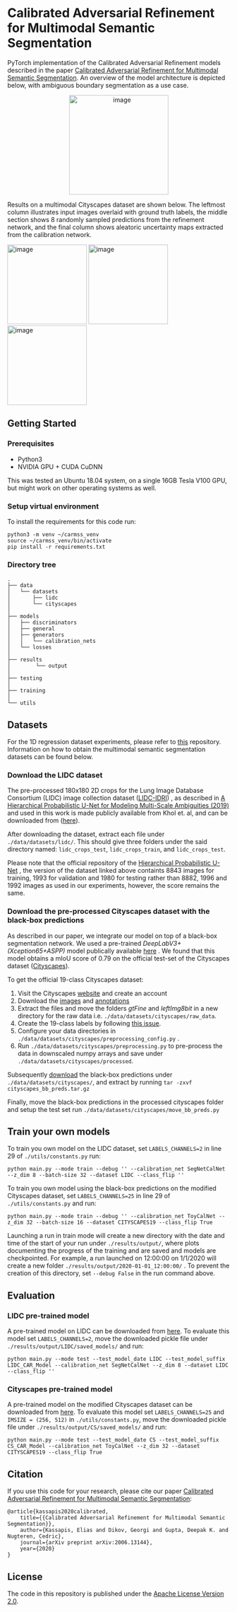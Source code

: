 # Calibrated Adversarial Refinement for Multimodal Semantic Segmentation

PyTorch implementation of the Calibrated Adversarial Refinement models described in the paper <a href="https://arxiv.org/pdf/2006.13144.pdf"> Calibrated Adversarial Refinement for Multimodal Semantic Segmentation</a>. An overview of the model architecture is depicted below, with ambiguous boundary segmentation 
as a use case.

<p align="center">
 <img src="images/model_overview.jpg" height="225" alt="image"/>
</p>
 
Results on a multimodal Cityscapes dataset are shown below. The leftmost column illustrates input images overlaid with ground truth labels, the middle section shows 8 randomly sampled predictions from the refinement network, and the final column shows aleatoric uncertainty maps extracted from the calibration network.

<img src="images/overlaid_labels.jpg" height="180" alt="image"/> <img src="images/samples.jpg" height="180" alt="image"/> <img src="images/aleatoric.jpg" height="180" alt="image"/>

## Getting Started

### Prerequisites
* Python3
* NVIDIA GPU + CUDA CuDNN


This was tested an Ubuntu 18.04 system, on a single 16GB Tesla V100 GPU, but might work on other operating systems as well.

### Setup virtual environment
To install the requirements for this code run:
```
python3 -m venv ~/carmss_venv
source ~/carmss_venv/bin/activate
pip install -r requirements.txt
```

### Directory tree
```
.
├── data
│   └── datasets
│       ├── lidc
│       └── cityscapes
│ 
├── models
│   ├── discriminators
│   ├── general
│   ├── generators
│   │   └── calibration_nets
│   └── losses
│        
├── results
│        └── output
│        
├── testing
│        
├── training
│        
└── utils
```

## Datasets

For the 1D regression dataset experiments, please refer to 
[this](https://github.com/gdikov/calibrated-adversarial-learning)
repository. Information on how to obtain the multimodal semantic segmentation datasets can be found below.

### Download the LIDC dataset

The pre-processed 180x180 2D crops for the Lung Image Database Consortium (LIDC) image collection dataset 
([LIDC-IDRI](https://wiki.cancerimagingarchive.net/display/Public/LIDC-IDRI))
, as described in 
[A Hierarchical Probabilistic U-Net for Modeling
Multi-Scale Ambiguities (2019)](https://arxiv.org/abs/1905.13077) and used in this work is made publicly available from Khol et. al, and can be downloaded from 
([here](https://console.cloud.google.com/storage/browser/hpunet-data/lidc_crops/)).

After downloading the dataset, extract each file under `./data/datasets/lidc/`. This should give three folders under the said directory named: `lidc_crops_test`, `lidc_crops_train`, and `lidc_crops_test`.

Please note that the official repository of the 
[Hierarchical Probabilistic U-Net](https://github.com/deepmind/deepmind-research/tree/master/hierarchical_probabilistic_unet)
, the version of the dataset linked above containts 8843 images for training, 1993 for validation and 1980 for testing rather than 8882, 1996 and 1992 images as used in our experiments, however, the score remains the same.

### Download the pre-processed Cityscapes dataset with the black-box predictions

As described in our paper, we integrate our model on top of a black-box segmentation network. We used a pre-trained *DeepLabV3+(Xception65+ASPP)* model publically available 
[here](https://github.com/nyoki-mtl/pytorch-segmentation)
. We found that this model obtains a mIoU score of 0.79 on the official test-set of the Cityscapes dataset
([Cityscapes](https://www.cityscapes-dataset.com/)).

To get the official 19-class Cityscapes dataset:

1) Visit the Cityscapes [website](https://www.cityscapes-dataset.com/) and create an account
2) Download the [images](https://www.cityscapes-dataset.com/file-handling/?packageID=3) and [annotations](https://www.cityscapes-dataset.com/file-handling/?packageID=1) 
3) Extract the files and move the folders *gtFine* and *leftImg8bit* in a new directory for the raw data i.e. `./data/datasets/cityscapes/raw_data`.
4) Create the 19-class labels by following [this issue](https://github.com/junfu1115/DANet/issues/12).
5) Configure your data directories in `./data/datasets/cityscapes/preprocessing_config.py` . 
6) Run `./data/datasets/cityscapes/preprocessing.py` to pre-process the data in downscaled numpy arrays and save under `./data/datasets/cityscapes/processed`.

Subsequently [download](https://drive.google.com/file/d/1EkJD1PUe7J5f5oc_VvUj-7a7XTT-I-Gc/view?usp=sharing) the black-box predictions under `./data/datasets/cityscapes/`, and extract by running `tar -zxvf cityscapes_bb_preds.tar.gz`

Finally, move the black-box predictions in the processed cityscapes folder and setup the test set run `./data/datasets/cityscapes/move_bb_preds.py`

## Train your own models

To train you own model on the LIDC dataset, set `LABELS_CHANNELS=2` in line 29 of `./utils/constants.py` run:

```
python main.py --mode train --debug '' --calibration_net SegNetCalNet --z_dim 8 --batch-size 32 --dataset LIDC --class_flip ''
```

To train you own model using the black-box predictions on the modified Cityscapes dataset, set `LABELS_CHANNELS=25` in line 29 of `./utils/constants.py` and run:

```
python main.py --mode train --debug '' --calibration_net ToyCalNet --z_dim 32 --batch-size 16 --dataset CITYSCAPES19 --class_flip True
```

Launching a run in train mode will create a new directory with the date and time of the start of your run under `./results/output/`, where plots documenting the progress of the training and are saved and models are checkpointed. For example, a run launched on 12:00:00 on 1/1/2020 will create a new folder
 `./results/output/2020-01-01_12:00:00/` . To prevent the creation of this directory, set `--debug False` in the run command above.


## Evaluation

### LIDC pre-trained model
A pre-trained model on LIDC can be downloaded from
[here](https://drive.google.com/file/d/1y9pasurOlANj2F01o4HrxyiUNHqN8JwX/view?usp=sharing).
To evaluate this model set `LABELS_CHANNELS=2`, move the downloaded pickle file under `./results/output/LIDC/saved_models/` and run:

```
python main.py --mode test --test_model_date LIDC --test_model_suffix LIDC_CAR_Model --calibration_net SegNetCalNet --z_dim 8 --dataset LIDC --class_flip ''
```

### Cityscapes pre-trained model
A pre-trained model on the modified Cityscapes dataset can be downloaded from
[here](https://drive.google.com/file/d/1MJzZbByAU7MjNUH1TCuOoA4fwNvK1XF9/view?usp=sharing).
To evaluate this model set `LABELS_CHANNELS=25` and `IMSIZE = (256, 512)` in `./utils/constants.py`, move the downloaded pickle file under `./results/output/CS/saved_models/` and run:

```
python main.py --mode test --test_model_date CS --test_model_suffix CS_CAR_Model --calibration_net ToyCalNet --z_dim 32 --dataset CITYSCAPES19 --class_flip True
```

## Citation
If you use this code for your research, please cite our paper <a href="https://arxiv.org/pdf/2006.13144.pdf"> Calibrated Adversarial Refinement for Multimodal Semantic Segmentation</a>:

```
@article{kassapis2020calibrated,
    title={{Calibrated Adversarial Refinement for Multimodal Semantic Segmentation}},
    author={Kassapis, Elias and Dikov, Georgi and Gupta, Deepak K. and Nugteren, Cedric},
    journal={arXiv preprint arXiv:2006.13144},
    year={2020}
}
```

## License
The code in this repository is published under the [Apache License Version 2.0](LICENSE).
